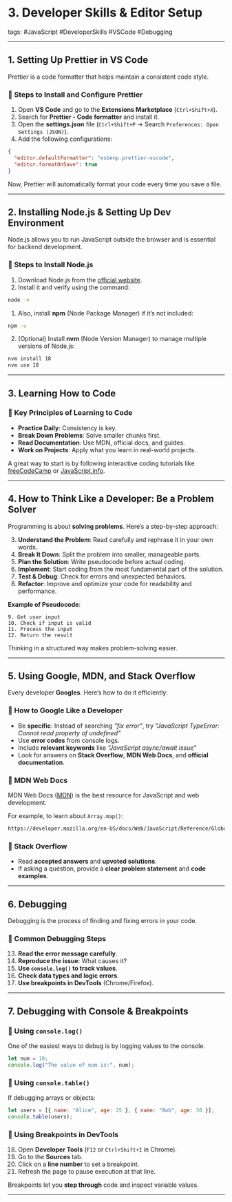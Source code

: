 # 3. Developer Skills & Editor Setup

tags: #JavaScript #DeveloperSkills #VSCode #Debugging  

---

## **1. Setting Up Prettier in VS Code**

Prettier is a code formatter that helps maintain a consistent code style.

### **📌 Steps to Install and Configure Prettier**
1. Open **VS Code** and go to the **Extensions Marketplace** (`Ctrl+Shift+X`).
2. Search for **Prettier - Code formatter** and install it.
3. Open the **settings.json** file (`Ctrl+Shift+P` → Search `Preferences: Open Settings (JSON)`).
4. Add the following configurations:



```json
{
  "editor.defaultFormatter": "esbenp.prettier-vscode",
  "editor.formatOnSave": true
}
```

Now, Prettier will automatically format your code every time you save a file.

---

## **2. Installing Node.js & Setting Up Dev Environment**

Node.js allows you to run JavaScript outside the browser and is essential for backend development.

### **📌 Steps to Install Node.js**
1. Download Node.js from the [official website](https://nodejs.org/).
2. Install it and verify using the command:

```sh
node -v
```

1. Also, install **npm** (Node Package Manager) if it’s not included:

```sh
npm -v
```

2. (Optional) Install **nvm** (Node Version Manager) to manage multiple versions of Node.js:

```sh
nvm install 18
nvm use 18
```

---

## **3. Learning How to Code**

### **📌 Key Principles of Learning to Code**
- **Practice Daily**: Consistency is key.
- **Break Down Problems**: Solve smaller chunks first.
- **Read Documentation**: Use MDN, official docs, and guides.
- **Work on Projects**: Apply what you learn in real-world projects.

A great way to start is by following interactive coding tutorials like [freeCodeCamp](https://www.freecodecamp.org/) or [JavaScript.info](https://javascript.info/).

---

## **4. How to Think Like a Developer: Be a Problem Solver**

Programming is about **solving problems**. Here’s a step-by-step approach:

3. **Understand the Problem**: Read carefully and rephrase it in your own words.
4. **Break It Down**: Split the problem into smaller, manageable parts.
5. **Plan the Solution**: Write pseudocode before actual coding.
6. **Implement**: Start coding from the most fundamental part of the solution.
7. **Test & Debug**: Check for errors and unexpected behaviors.
8. **Refactor**: Improve and optimize your code for readability and performance.

**Example of Pseudocode**:

```plaintext
9. Get user input
10. Check if input is valid
11. Process the input
12. Return the result
```

Thinking in a structured way makes problem-solving easier.

---

## **5. Using Google, MDN, and Stack Overflow**

Every developer **Googles**. Here’s how to do it efficiently:

### **📌 How to Google Like a Developer**
- Be **specific**: Instead of searching *"fix error"*, try *"JavaScript TypeError: Cannot read property of undefined"*
- Use **error codes** from console logs.
- Include **relevant keywords** like *"JavaScript async/await issue"*
- Look for answers on **Stack Overflow**, **MDN Web Docs**, and **official documentation**.

### **📌 MDN Web Docs**
MDN Web Docs ([MDN](https://developer.mozilla.org/)) is the best resource for JavaScript and web development.

For example, to learn about `Array.map()`:

```sh
https://developer.mozilla.org/en-US/docs/Web/JavaScript/Reference/Global_Objects/Array/map
```

### **📌 Stack Overflow**
- Read **accepted answers** and **upvoted solutions**.
- If asking a question, provide a **clear problem statement** and **code examples**.

---

## **6. Debugging**

Debugging is the process of finding and fixing errors in your code.

### **📌 Common Debugging Steps**
13. **Read the error message carefully**.
14. **Reproduce the issue**: What causes it?
15. **Use `console.log()` to track values**.
16. **Check data types and logic errors**.
17. **Use breakpoints in DevTools** (Chrome/Firefox).

---

## **7. Debugging with Console & Breakpoints**

### **📌 Using `console.log()`**
One of the easiest ways to debug is by logging values to the console.

```js
let num = 10;
console.log("The value of num is:", num);
```

### **📌 Using `console.table()`**
If debugging arrays or objects:

```js
let users = [{ name: "Alice", age: 25 }, { name: "Bob", age: 30 }];
console.table(users);
```

### **📌 Using Breakpoints in DevTools**
18. Open **Developer Tools** (`F12` or `Ctrl+Shift+I` in Chrome).
19. Go to the **Sources** tab.
20. Click on a **line number** to set a breakpoint.
21. Refresh the page to pause execution at that line.

Breakpoints let you **step through** code and inspect variable values.

---

